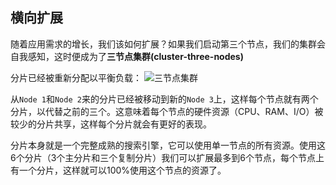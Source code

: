 ## 横向扩展

随着应用需求的增长，我们该如何扩展？如果我们启动第三个节点，我们的集群会自我感知，这时便成为了**三节点集群(cluster-three-nodes)**

分片已经被重新分配以平衡负载：
![三节点集群](https://raw.githubusercontent.com/looly/elasticsearch-definitive-guide-cn/master/images/elas_0204.png)

从`Node 1`和`Node 2`来的分片已经被移动到新的`Node 3`上，这样每个节点就有两个分片，以代替之前的三个。这意味着每个节点的硬件资源（CPU、RAM、I/O）被较少的分片共享，这样每个分片就会有更好的表现。

分片本身就是一个完整成熟的搜索引擎，它可以使用单一节点的所有资源。使用这6个分片（3个主分片和三个复制分片）我们可以扩展最多到6个节点，每个节点上有一个分片，这样就可以100%使用这个节点的资源了。
